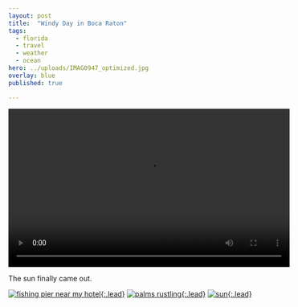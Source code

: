 ```yaml
---
layout: post
title:  "Windy Day in Boca Raton"
tags:
  - florida
  - travel
  - weather
  - ocean
hero: ../uploads/IMAG0947_optimized.jpg
overlay: blue
published: true

---
```


<video width="560" height="315" controls> 
	<source src="../uploads/VIDEO0055.mp4" type="video/mp4">
	The beach.
</video>

The sun finally came out.

[![fishing pier near my hotel](../uploads/IMAG0947_optimized.jpg){:.lead}](../uploads/IMAG0947.jpg)
[![palms rustling](../uploads/IMAG0948_optimized.jpg){:.lead}](../uploads/IMAG0948.jpg)
[![sun](../uploads/IMAG0949_optimized.jpg){:.lead}](../uploads/IMAG0949.jpg)